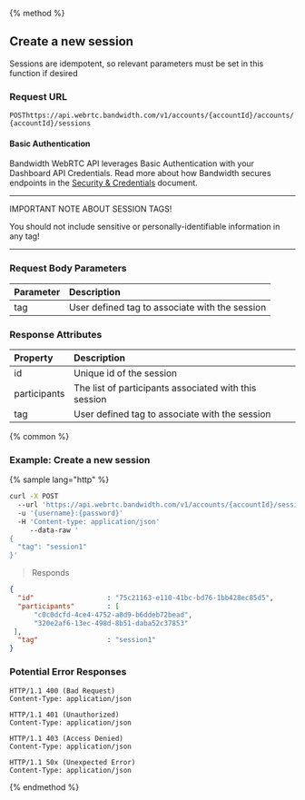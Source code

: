 {% method %}

## Create a new session

Sessions are idempotent, so relevant parameters must be set in this function if desired


### Request URL
<code class="post">POST</code>`https://api.webrtc.bandwidth.com/v1/accounts/{accountId}/accounts/{accountId}/sessions`

#### Basic Authentication

Bandwidth WebRTC API leverages Basic Authentication with your Dashboard API Credentials. Read more about how Bandwidth secures endpoints in the [Security & Credentials](../../../guides/accountCredentials.md) document.

---

<aside class="alert general">
<p>IMPORTANT NOTE ABOUT SESSION TAGS!</p>
You should not include sensitive or personally-identifiable information in any tag!
</aside>

---

### Request Body Parameters
| Parameter                   | Description                                                                                       
|:----------------------------|:--------------------------------------------------------------------------------------------------
| tag                         | User defined tag to associate with the session                                                    


### Response Attributes
| Property                    | Description                                                                                       
|:----------------------------|:--------------------------------------------------------------------------------------------------
| id                          | Unique id of the session                                                                          
| participants                | The list of participants associated with this session                                             
| tag                         | User defined tag to associate with the session                                                    



{% common %}

### Example: Create a new session

{% sample lang="http" %}
```bash
curl -X POST 
  --url 'https://api.webrtc.bandwidth.com/v1/accounts/{accountId}/sessions' 
  -u '{username}:{password}' 
  -H 'Content-type: application/json' 
	 --data-raw '
{
  "tag": "session1"
}'
```

> Responds

```json
{
  "id"                  : "75c21163-e110-41bc-bd76-1bb428ec85d5",
  "participants"        : [
      "c0c0dcfd-4ce4-4752-a8d9-b6ddeb72bead",
      "320e2af6-13ec-498d-8b51-daba52c37853"
 ],
  "tag"                 : "session1"
}
```

### Potential Error Responses

```http
HTTP/1.1 400 (Bad Request)
Content-Type: application/json
```

```http
HTTP/1.1 401 (Unauthorized)
Content-Type: application/json
```

```http
HTTP/1.1 403 (Access Denied)
Content-Type: application/json
```

```http
HTTP/1.1 50x (Unexpected Error)
Content-Type: application/json
```

{% endmethod %}
